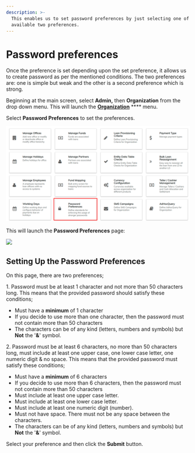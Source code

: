 ```yaml
---
description: >-
  This enables us to set password preferences by just selecting one of the
  available two preferences.
---
```


# Password preferences

Once the preference is set depending upon the set preference, it allows us to create password as per the mentioned conditions. The two preferences are: one is simple but weak and the other is a second preference which is strong. &#x20;

Beginning at the main screen, select **Admin,** then **Organization** from the drop down menu. This will launch the [**Organization**](./) **** menu.

Select **Password Preferences** to set the preferences.

![](../../../.gitbook/assets/passpref.png)

This will launch the **Password Preferences** page:

![](https://mifosforge.jira.com/wiki/download/attachments/90243214/passwordPreferencesPage.png?version=1\&modificationDate=1553069279474\&cacheVersion=1\&api=v2)

## **Setting Up the Password Preferences**

On this page, there are two preferences;

1\. Password must be at least 1 character and not more than 50 characters long. This means that the provided password should satisfy these conditions;

* Must have a **minimum** of 1 character
* If you decide to use more than one character, then the password must not contain more than 50 characters
* The characters can be of any kind (letters, numbers and symbols) but **Not** the '**&**' symbol.

2\. Password must be at least 6 characters, no more than 50 characters long, must include at least one upper case, one lower case letter, one numeric digit & no space. This means that the provided password must satisfy these conditions;

* Must have a **minimum** of 6 characters
* If you decide to use more than 6 characters, then the password must not contain more than 50 characters
* Must include at least one upper case letter.
* Must include at least one lower case letter.
* Must include at least one numeric digit (number).
* Must not have space. There must not be any space between the characters.
* The characters can be of any kind (letters, numbers and symbols) but **Not** the '**&**' symbol.

Select your preference and then click the **Submit** button.&#x20;

